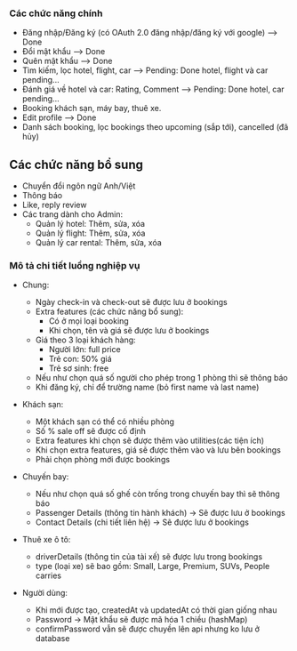 ### Các chức năng chính

- Đăng nhập/Đăng ký (có OAuth 2.0 đăng nhập/đăng ký với google) --> Done
- Đổi mật khẩu --> Done
- Quên mật khẩu --> Done
- Tìm kiếm, lọc hotel, flight, car --> Pending: Done hotel, flight và car pending...
- Đánh giá về hotel và car: Rating, Comment --> Pending: Done hotel, car pending...
- Booking khách sạn, máy bay, thuê xe.
- Edit profile --> Done
- Danh sách booking, lọc bookings theo upcoming (sắp tới), cancelled (đã hủy)

## Các chức năng bổ sung

- Chuyển đổi ngôn ngữ Anh/Việt
- Thông báo
- Like, reply review
- Các trang dành cho Admin:
  - Quản lý hotel: Thêm, sửa, xóa
  - Quản lý flight: Thêm, sửa, xóa
  - Quản lý car rental: Thêm, sửa, xóa

### Mô tả chi tiết luồng nghiệp vụ

- Chung:
  - Ngày check-in và check-out sẽ được lưu ở bookings
  - Extra features (các chức năng bổ sung):
    - Có ở mọi loại booking
    - Khi chọn, tên và giá sẽ được lưu ở bookings
  - Giá theo 3 loại khách hàng:
    - Người lớn: full price
    - Trẻ con: 50% giá
    - Trẻ sơ sinh: free
  - Nếu như chọn quá số người cho phép trong 1 phòng thì sẽ thông báo
  - Khi đăng ký, chỉ để trường name (bỏ first name và last name)
- Khách sạn:

  - Một khách sạn có thể có nhiều phòng
  - Số % sale off sẽ được cố định
  - Extra features khi chọn sẽ được thêm vào utilities(các tiện ích)
  - Khi chọn extra features, giá sẽ được thêm vào và lưu bên bookings
  - Phải chọn phòng mới được bookings

- Chuyến bay:

  - Nếu như chọn quá số ghế còn trống trong chuyến bay thì sẽ thông báo
  - Passenger Details (thông tin hành khách) -> Sẽ được lưu ở bookings
  - Contact Details (chi tiết liên hệ) -> Sẽ được lưu ở bookings

- Thuê xe ô tô:

  - driverDetails (thông tin của tài xế) sẽ được lưu trong bookings
  - type (loại xe) sẽ bao gồm: Small, Large, Premium, SUVs, People carries

- Người dùng:
  - Khi mới được tạo, createdAt và updatedAt có thời gian giống nhau
  - Password -> Mật khẩu sẽ được mã hóa 1 chiều (hashMap)
  - confirmPassword vẫn sẽ được chuyền lên api nhưng ko lưu ở database
